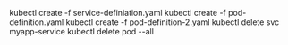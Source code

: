 kubectl create -f service-definiation.yaml 
kubectl create -f pod-definition.yaml
kubectl create -f pod-definition-2.yaml
kubectl delete svc myapp-service
kubectl delete pod --all